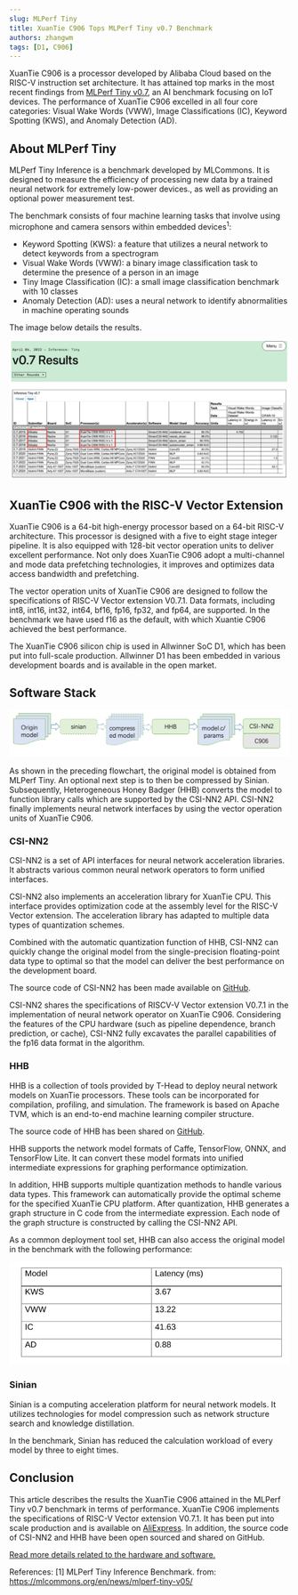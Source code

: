 ```yaml
---
slug: MLPerf Tiny
title: XuanTie C906 Tops MLPerf Tiny v0.7 Benchmark
authors: zhangwm
tags: [D1, C906]
---
```


XuanTie C906 is a processor developed by Alibaba Cloud based on the RISC-V instruction set architecture. It has attained top marks in the most recent findings from [MLPerf Tiny v0.7](https://mlcommons.org/en/inference-tiny-07/), an AI benchmark focusing on IoT devices. The performance of XuanTie C906 excelled in all four core categories: Visual Wake Words (VWW), Image Classifications (IC), Keyword Spotting (KWS), and Anomaly Detection (AD).

## About MLPerf Tiny

MLPerf Tiny Inference is a benchmark developed by MLCommons. It is designed to measure the efficiency of processing new data by a trained neural network for extremely low-power devices., as well as providing an optional power measurement test.

The benchmark consists of four machine learning tasks that involve using microphone and camera sensors within embedded devices<sup>1</sup>:

* Keyword Spotting (KWS):  a feature that utilizes a neural network to detect keywords from a spectrogram
* Visual Wake Words (VWW): a binary image classification task to determine the presence of a person in an image
* Tiny Image Classification (IC):  a small image classification benchmark with 10 classes
* Anomaly Detection (AD): uses a neural network to identify abnormalities in machine operating sounds

The image below details the results.

![res](./ali1-1.png)

## XuanTie C906 with the RISC-V Vector Extension

XuanTie C906 is a 64-bit high-energy processor based on a 64-bit RISC-V architecture. This processor is designed with a five to eight stage integer pipeline. It is also equipped with 128-bit vector operation units to deliver excellent performance. Not only does XuanTie C906 adopt a multi-channel and mode data prefetching technologies, it improves and optimizes data access bandwidth and prefetching.

The vector operation units of XuanTie C906 are designed to follow the specifications of RISC-V Vector extension V0.7.1. Data formats, including int8, int16, int32, int64, bf16, fp16, fp32, and fp64, are supported. In the benchmark we have used f16 as the default, with which Xuantie C906 achieved the best performance.

The XuanTie C906 silicon chip is used in Allwinner SoC D1, which has been put into full-scale production. Allwinner D1 has been embedded in various development boards and is available in the open market.

## Software Stack

![stack](./ali2.png)

As shown in the preceding flowchart, the original model is obtained from MLPerf Tiny. An optional next step is to then be compressed by Sinian. Subsequently, Heterogeneous Honey Badger (HHB) converts the model to function library calls which are supported by the CSI-NN2 API. CSI-NN2 finally implements neural network interfaces by using the vector operation units of XuanTie C906.

### CSI-NN2

CSI-NN2 is a set of API interfaces for neural network acceleration libraries. It abstracts various common neural network operators to form unified interfaces.

CSI-NN2 also implements an acceleration library for XuanTie CPU. This interface provides optimization code at the assembly level for the RISC-V Vector extension. The acceleration library has adapted to multiple data types of quantization schemes.

Combined with the automatic quantization function of HHB, CSI-NN2 can quickly change the original model from the single-precision floating-point data type to optimal so that the model can deliver the best performance on the development board.

The source code of CSI-NN2 has been made available on [GitHub](https://github.com/T-head-Semi/csi-nn2).

CSI-NN2 shares the specifications of RISCV-V Vector extension V0.7.1 in the implementation of neural network operator on XuanTie C906. Considering the features of the CPU hardware (such as pipeline dependence, branch prediction, or cache), CSI-NN2 fully excavates the parallel capabilities of the fp16 data format in the algorithm.

### HHB

HHB is a collection of tools provided by T-Head to deploy neural network models on XuanTie processors. These tools can be incorporated for compilation, profiling, and simulation. The framework is based on Apache TVM, which is an end-to-end machine learning compiler structure. 

The source code of HHB has been shared on [GitHub](https://github.com/T-head-Semi/tvm).

HHB supports the network model formats of Caffe, TensorFlow, ONNX, and TensorFlow Lite. It can convert these model formats into unified intermediate expressions for graphing performance optimization. 

In addition, HHB supports multiple quantization methods to handle various data types. This framework can automatically provide the optimal  scheme for the specified XuanTie CPU platform. After quantization, HHB generates a graph structure in C code from the intermediate expression. Each node of the graph structure is constructed by calling the CSI-NN2 API.

As a common deployment tool set, HHB can also access the original model in the benchmark with the following performance:

![perf](./ali3.png)

### Sinian
Sinian is a computing acceleration platform for neural network models. It utilizes technologies for model compression such as network structure search and knowledge distillation.

In the benchmark, Sinian has reduced the calculation workload of every model by three to eight times.

## Conclusion

This article describes the results the XuanTie C906 attained in the MLPerf Tiny v0.7 benchmark in terms of performance. XuanTie C906 implements the specifications of RISC-V Vector extension V0.7.1. It has been put into scale production and is available on [AliExpress](https://sipeed.aliexpress.com/store/group/RISC-V/1101739727_10000003584258.html?spm=a2g0o.store_pc_home.smartGrouping_6001928813303.10000003584258). In addition, the source code of CSI-NN2 and HHB have been open sourced and shared on GitHub.

[Read more details related to the hardware and software.](https://occ.t-head.cn/)

 
References:
[1] MLPerf Tiny Inference Benchmark. from: https://mlcommons.org/en/news/mlperf-tiny-v05/
